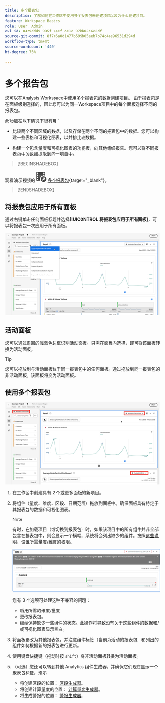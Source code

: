 ```yaml
---
title: 多个报表包
description: 了解如何在工作区中使用多个报表包来创建项目以及为什么创建项目。
feature: Workspace Basics
role: User, Admin
exl-id: 0429ddd9-935f-44ef-ae1e-97bb02e6e2df
source-git-commit: 8f7c6a0d1477b599b05aeb7b74c4ee96531d294d
workflow-type: tm+mt
source-wordcount: '440'
ht-degree: 75%

---
```


# 多个报告包

您可以在Analysis Workspace中使用多个报表包的数据创建项目。 由于报表包是在面板级别选择的，因此您可以为同一Workspace项目中的每个面板选择不同的报表包。

此功能在以下情况下很有用：

* 比较两个不同区域的数据，以及存储在两个不同的报表包中的数据。您可以构建一些表格和可视化图表，以并排比较数据。

* 构建一个包含量度和可视化图表的功能板，向其他组织报告。您可以将不同报表包中的数据提取到同一项目中。


>[!BEGINSHADEBOX]

观看演示视频的![VideoCheckedOut](/help/assets/icons/VideoCheckedOut.svg) [多个报表包](https://video.tv.adobe.com/v/36690?quality=12&learn=on&captions=chi_hans){target="_blank"}。

>[!ENDSHADEBOX]


## 将报表包应用于所有面板

通过右键单击任何面板标题并选择&#x200B;**[!UICONTROL 将报表包应用于所有面板]**，可以将报表包一次应用于所有面板。

![](assets/apply-rs-all-panels.png)

## 活动面板

您可以通过周围的浅蓝色边框识别活动面板。只需在面板内选择，即可将该面板转换为活动面板。

>[!TIP]
>
>您可以拖放到与活动面板位于同一报表包中的任何面板。通过拖放到同一报表包的非活动面板，该面板将变为活动面板。
>

## 使用多个报表包

![](assets/mrs-ui.png)

1. 在工作区中创建具有 2 个或更多面板的新项目。

1. 将组件（量度、维度、区段、日期范围）拖放到面板中。确保面板具有特定于其报表包的数据和可视化图表。


   >[!NOTE]
   >
   >有时，在加载项目（或切换到报表包）时，如果该项目中的所有组件并非全部包含在报表包中，则会显示一个横幅。系统将会列出缺少的组件。按照[这些说明](/help/admin/admin-console/permissions/product-profile.md)，设置所需量度/维度的权限。
   >

   ![](assets/incompat-rs.png)

   您有 3 个选项可处理这种不兼容的问题：
   * 启用所需的维度/量度
   * 更改报表包。
   * 继续保持缺少一些组件的状态。此操作将导致没有关于这些组件的数据和/或可视化图表显示空白。

1. 将面板更改为其他报表包，并注意组件标签（当前为活动的报表包）和列出的组件如何根据新的报表包进行更新。

1. 使用键盘快捷键（拖动时按 `shift`）将非活动面板转换为活动面板。

1. （可选）您还可以转到其他 Analytics 组件生成器，并确保它们现在显示一个报表包标签，指示

   * 将创建区段的位置： [区段生成器](https://experienceleague.adobe.com/docs/analytics/components/segmentation/segmentation-workflow/seg-build.html?lang=zh-Hans)。
   * 将创建计算量度的位置： [计算量度生成器](https://experienceleague.adobe.com/docs/analytics/components/calculated-metrics/calcmetric-workflow/cm-build-metrics.html?lang=zh-Hans)。
   * 将生成警报的位置： [警报生成器](https://experienceleague.adobe.com/docs/analytics/components/alerts/alert-builder.html?lang=zh-Hans)。
